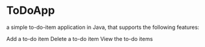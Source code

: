 # ToDoApp
a simple to-do-item application in Java, that supports the following features:

Add a to-do item
Delete a to-do item
View the to-do items
